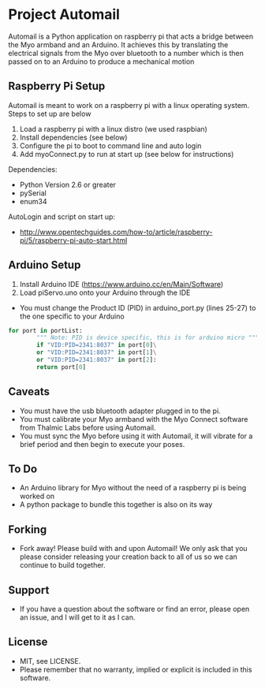 # Project Automail
Automail is a Python application on raspberry pi that acts a bridge between the Myo armband and an Arduino.
It achieves this by translating the electrical signals from the Myo over bluetooth to a number which is
then passed on to an Arduino to produce a mechanical motion

## Raspberry Pi Setup

Automail is meant to work on a raspberry pi with a linux operating system. Steps to set up are below

1. Load a raspberry pi with a linux distro (we used raspbian)
2. Install dependencies (see below)
3. Configure the pi to boot to command line and auto login
4. Add myoConnect.py to run at start up (see below for instructions)

Dependencies:
- Python Version 2.6 or greater
- pySerial
- enum34

AutoLogin and script on start up:
- http://www.opentechguides.com/how-to/article/raspberry-pi/5/raspberry-pi-auto-start.html

## Arduino Setup

1. Install Arduino IDE (https://www.arduino.cc/en/Main/Software)
2. Load piServo.uno onto your Arduino through the IDE

- You must change the Product ID (PID) in arduino_port.py (lines 25-27) to the one specific to your Arduino

```python
for port in portList:
        """ Note: PID is device specific, this is for arduino micro """
        if "VID:PID=2341:8037" in port[0]\
        or "VID:PID=2341:8037" in port[1]\
        or "VID:PID=2341:8037" in port[2]:
        return port[0]
```

## Caveats

- You must have the usb bluetooth adapter plugged in to the pi.
- You must calibrate your Myo armband with the Myo Connect software from Thalmic Labs before using Automail.
- You must sync the Myo before using it with Automail, it will vibrate for a brief period and then begin to execute
  your poses.

## To Do

- An Arduino library for Myo without the need of a raspberry pi is being worked on
- A python package to bundle this together is also on its way

## Forking

- Fork away! Please build with and upon Automail! We only ask that you please consider releasing your creation back to all
  of us so we can continue to build together. 

## Support

- If you have a question about the software or find an error, please open an issue, and I will get to it as I can.

## License

- MIT, see LICENSE.
- Please remember that no warranty, implied or explicit is included in this software.
